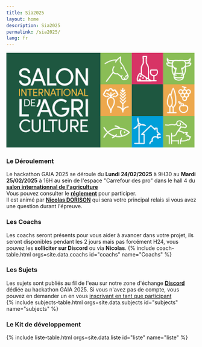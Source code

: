 ```yaml
---
title: Sia2025
layout: home
description: Sia2025
permalink: /sia2025/
lang: fr
---
```

<section id="logo-org" class="bg-gray-light">
  <div class="container-lg p-responsive py-5 py-md-12 text-center">
    <img src="/assets/img/projects/org_sia.png" alt="drawing" width="500px"/>
   </div>
</section>

<section id="coach" class="bg-gray-light">
  <div class="container-lg p-responsive py-5 py-md-12 text-center">
    <h3 class="alt-h2 mb-4">Le Déroulement</h3>
      Le hackathon GAIA 2025 se déroule du <b>Lundi 24/02/2025</b> à 9H30 au <b>Mardi 25/02/2025</b> à 16H au sein de l'espace "Carrefour des pro" dans le hall 4 du     
      <a href="https://www.salon-agriculture.com/fr-FR/a-voir/programme/evenement/HACKATHON-GAIA" target="_blank"><b>salon internationnal de l'agriculture</b></a>
      <br>
      Vous pouvez consulter le <a href="https://www.lafermedigitale.fr/wp-content/uploads/2025/02/GAIA-Reglement-SIA-25.docx.pdf" target="_blank"><b>réglement</b></a> pour participer.<br>
      Il est animé par <a href="https://www.linkedin.com/in/dorisonnicolas/" target="_blank"><b>Nicolas DORISON</b></a> qui sera votre principal relais si vous avez une question durant l'épreuve.
  </div>
</section>

<section id="coach" class="bg-gray-light">
  <div class="container-lg p-responsive py-5 py-md-12 text-center">
    <h3 class="alt-h2 mb-4">Les Coachs</h3>
      Les coachs seront présents pour vous aider à avancer dans votre projet, ils seront disponibles pendant les 2 jours mais pas forcément H24, vous pouvez les <b>solliciter sur Discord</b> ou via <b>Nicolas</b>.
      {% include coach-table.html orgs=site.data.coachs id="coachs" name="Coachs" %}
  </div>
</section>

<section id="sujets" class="bg-gray-light">
  <div class="container-lg p-responsive py-5 py-md-6 text-center">
    <h3 class="alt-h2 mb-4">Les Sujets</h3>
    <div class="sujets-content">
      Les sujets sont publiés au fil de l'eau sur notre zone d'échange 
       <a href="https://discord.gg/HP6cjFwdYh" target="_blank"><b>Discord</b></a>
      dédiée au hackathon GAIA 2025.
      Si vous n'avez pas de compte, vous pouvez en demander un en vous
      <a href="https://forms.gle/swbKQsVEZ1pDbd7m8" target="_blank">inscrivant en tant que participant</a>
      <br>
      {% include subjects-table.html orgs=site.data.subjects id="subjects" name="subjects" %}
    </div>
  </div>
</section>

<section id="mallette-developpement" class="bg-gray-light">
  <div class="container-lg p-responsive py-5 py-md-6 text-center">
    <h3 class="alt-h2 mb-4">Le Kit de développement</h3>
    <div class="mallette-developpement-content">
      {% include liste-table.html orgs=site.data.liste id="liste" name="liste" %}
    </div>
  </div>
</section>
